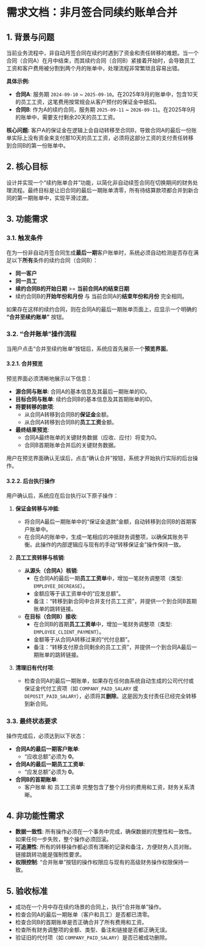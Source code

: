 # 需求文档：非月签合同续约账单合并

## 1. 背景与问题

当前业务流程中，非自动月签合同在续约时遇到了资金和责任转移的难题。当一个合同（合同A）在月中结束，而其续约合同（合同B）紧接着开始时，会导致员工工资和客户费用被分割到两个月的账单中，处理流程非常繁琐且容易出错。

**具体示例:**

*   **合同A**: 服务期 `2024-09-10` ~ `2025-09-10`。在2025年9月的账单中，包含10天的员工工资，这笔费用按常规会从客户预付的保证金中抵扣。
*   **合同B**: 作为A的续约合同，服务期 `2025-09-11` ~ `2026-09-11`。在2025年9月的账单中，需要支付剩余20天的员工工资。

**核心问题:** 客户A的保证金在逻辑上会自动转移至合同B，导致合同A的最后一份账单实际上没有资金来支付那10天的员工工资，必须将这部分工资的支付责任转移到合同B的第一份账单中。

## 2. 核心目标

设计并实现一个“续约账单合并”功能，以简化非自动续签合同在切换期间的财务处理流程。最终目标是让旧合同的最后一期账单清零，所有待结算款项都合并到新合同的第一期账单中，实现平滑过渡。

## 3. 功能需求

### 3.1. 触发条件

在为一份非自动月签合同生成**最后一期**客户账单时，系统必须自动检测是否存在满足以下**所有**条件的续约合同（合同B）：

*   **同一客户**
*   **同一员工**
*   **续约合同B的开始日期** >= **当前合同A的结束日期**
*   续约合同B的**开始年份和月份** 与 当前合同A的**结束年份和月份** 完全相同。

如果存在这样的续约合同，则在合同A的最后一期账单页面上，应显示一个明确的 **“合并至续约账单”** 按钮。

### 3.2. “合并账单”操作流程

当用户点击“合并至续约账单”按钮后，系统应首先展示一个**预览界面**。

#### 3.2.1. 合并预览

预览界面必须清晰地展示以下信息：

*   **源合同与账单**: 合同A的基本信息及其最后一期账单的ID。
*   **目标合同与账单**: 续约合同B的基本信息及其首期账单的ID。
*   **将要转移的款项**:
    *   从合同A转移到合同B的**保证金**金额。
    *   从合同A转移到合同B的**员工工资**金额。
*   **最终结果预览**:
    *   合同A最终账单的关键财务数据（应收、应付）将变为0。
    *   合同B首期账单合并后的关键财务数据。

用户在预览界面确认无误后，点击“确认合并”按钮，系统才开始执行实际的后台操作。

#### 3.2.2. 后台执行操作

用户确认后，系统应在后台执行以下原子操作：

1.  **保证金转移与冲抵**:
    *   将合同A最后一期账单中的“保证金退款”金额，自动转移到合同B的首期客户账单中。
    *   在合同A的账单中，生成一笔相应的冲抵财务调整项，以确保其账务平衡。此操作的内部逻辑应与现有的手动“转移保证金”操作保持一致。

2.  **员工工资转移与核销**:
    *   **从源头（合同A）核销**:
        *   在合同A的最后一期**员工工资单**中，增加一笔财务调整项（类型: `EMPLOYEE_DECREASE`）。
        *   金额应等于该工资单中的“应发总额”。
        *   备注：“转移到新合同中合并支付员工工资”，并提供一个到合同B首期账单的跳转链接。
    *   **在目标（合同B）接收**:
        *   在合同B的首期**员工工资单**中，增加一笔财务调整项（类型: `EMPLOYEE_CLIENT_PAYMENT`）。
        *   金额等于从合同A转移过来的“代付总额”。
        *   备注：“转移支付原合同剩余的员工工资”，并提供一个到合同A最后一期账单的跳转链接。

3.  **清理旧有代付项**:
    *   检查合同A的最后一期账单，如果存在任何由系统自动生成的公司代付或保证金代付工资项（如 `COMPANY_PAID_SALARY` 或 `DEPOSIT_PAID_SALARY`），必须将其**删除**。这是因为支付责任已经完全转移到新合同。

### 3.3. 最终状态要求

操作完成后，必须达到以下状态：

*   **合同A的最后一期客户账单**:
    *   “应收总额”必须为 **0**。
*   **合同A的最后一期员工工资单**:
    *   “应发总额”必须为 **0**。
*   **合同B的首期账单**:
    *   客户账单 和 员工工资单 完整包含了整个月份的费用和工资，财务关系清晰。

## 4. 非功能性需求

*   **数据一致性**: 所有操作必须在一个事务中完成，确保数据的完整性和一致性。如果任何一步失败，整个操作必须回滚。
*   **可追溯性**: 所有的转移操作都必须有清晰的记录和备注，方便财务人员对账。链接跳转功能是强制性要求。
*   **权限控制**: “合并账单”按钮的操作权限应与现有的高级财务操作权限保持一致。

## 5. 验收标准

*   成功在一个月中存在续约场景的合同上，执行“合并账单”操作。
*   检查合同A的最后一期账单（客户和员工）是否都已清零。
*   检查合同B的首期账单是否正确合并了所有费用和工资。
*   检查所有财务调整项的金额、类型、备注和链接是否都正确无误。
*   验证旧的代付项（如 `COMPANY_PAID_SALARY`）是否已被成功删除。
